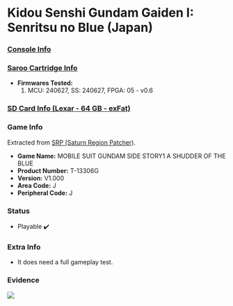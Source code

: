 # Kidou Senshi Gundam Gaiden I: Senritsu no Blue (Japan)

### [Console Info](../../../../Info/Consoles/VA13/README.md)

### [Saroo Cartridge Info](../../../../Info/Cartridges/RetroGameParadiseStore/1.32F/README.md)

- <b>Firmwares Tested:</b>
  1. MCU: 240627, SS: 240627, FPGA: 05 - v0.6

### [SD Card Info (Lexar - 64 GB - exFat)](../../../../Info/SdCards/Lexar/64GB/exfat/README.md)

### Game Info

Extracted from [SRP (Saturn Region Patcher)](https://segaxtreme.net/resources/saturn-region-patcher.81/download).

- <b>Game Name:</b> MOBILE SUIT GUNDAM SIDE STORY1 A SHUDDER OF THE BLUE
- <b>Product Number:</b> T-13306G
- <b>Version:</b> V1.000
- <b>Area Code:</b> J
- <b>Peripheral Code:</b> J

### Status

- Playable :heavy_check_mark:

### Extra Info

- It does need a full gameplay test.

### Evidence

[![](https://img.youtube.com/vi/ePUTs05kIB0/0.jpg)](https://www.youtube.com/watch?v=ePUTs05kIB0)
